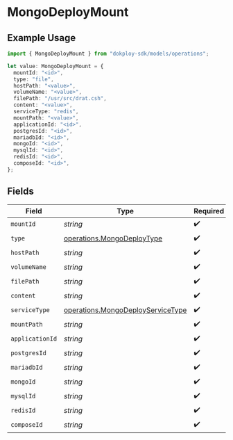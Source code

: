 # MongoDeployMount

## Example Usage

```typescript
import { MongoDeployMount } from "dokploy-sdk/models/operations";

let value: MongoDeployMount = {
  mountId: "<id>",
  type: "file",
  hostPath: "<value>",
  volumeName: "<value>",
  filePath: "/usr/src/drat.csh",
  content: "<value>",
  serviceType: "redis",
  mountPath: "<value>",
  applicationId: "<id>",
  postgresId: "<id>",
  mariadbId: "<id>",
  mongoId: "<id>",
  mysqlId: "<id>",
  redisId: "<id>",
  composeId: "<id>",
};
```

## Fields

| Field                                                                                  | Type                                                                                   | Required                                                                               | Description                                                                            |
| -------------------------------------------------------------------------------------- | -------------------------------------------------------------------------------------- | -------------------------------------------------------------------------------------- | -------------------------------------------------------------------------------------- |
| `mountId`                                                                              | *string*                                                                               | :heavy_check_mark:                                                                     | N/A                                                                                    |
| `type`                                                                                 | [operations.MongoDeployType](../../models/operations/mongodeploytype.md)               | :heavy_check_mark:                                                                     | N/A                                                                                    |
| `hostPath`                                                                             | *string*                                                                               | :heavy_check_mark:                                                                     | N/A                                                                                    |
| `volumeName`                                                                           | *string*                                                                               | :heavy_check_mark:                                                                     | N/A                                                                                    |
| `filePath`                                                                             | *string*                                                                               | :heavy_check_mark:                                                                     | N/A                                                                                    |
| `content`                                                                              | *string*                                                                               | :heavy_check_mark:                                                                     | N/A                                                                                    |
| `serviceType`                                                                          | [operations.MongoDeployServiceType](../../models/operations/mongodeployservicetype.md) | :heavy_check_mark:                                                                     | N/A                                                                                    |
| `mountPath`                                                                            | *string*                                                                               | :heavy_check_mark:                                                                     | N/A                                                                                    |
| `applicationId`                                                                        | *string*                                                                               | :heavy_check_mark:                                                                     | N/A                                                                                    |
| `postgresId`                                                                           | *string*                                                                               | :heavy_check_mark:                                                                     | N/A                                                                                    |
| `mariadbId`                                                                            | *string*                                                                               | :heavy_check_mark:                                                                     | N/A                                                                                    |
| `mongoId`                                                                              | *string*                                                                               | :heavy_check_mark:                                                                     | N/A                                                                                    |
| `mysqlId`                                                                              | *string*                                                                               | :heavy_check_mark:                                                                     | N/A                                                                                    |
| `redisId`                                                                              | *string*                                                                               | :heavy_check_mark:                                                                     | N/A                                                                                    |
| `composeId`                                                                            | *string*                                                                               | :heavy_check_mark:                                                                     | N/A                                                                                    |